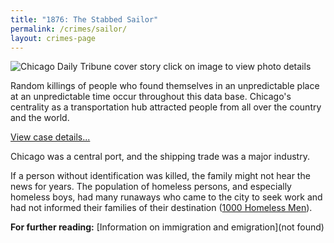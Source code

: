```yaml
---
title: "1876: The Stabbed Sailor"
permalink: /crimes/sailor/
layout: crimes-page
---
```


![Chicago Daily Tribune cover story]()
click on image to view photo details

Random killings of people who found themselves in an unpredictable place at an unpredictable time occur throughout this data base. Chicago's centrality as a transportation hub attracted people from all over the country and the world.

[View case details...](/database/71/)

Chicago was a central port, and the shipping trade was a major industry.

If a person without identification was killed, the family might not hear the news for years. The population of homeless persons, and especially homeless boys, had many runaways who came to the city to seek work and had not informed their families of their destination ([1000 Homeless Men](/pubs/homeless/)).

**For further reading:**
   [Information on immigration and emigration](not found)
